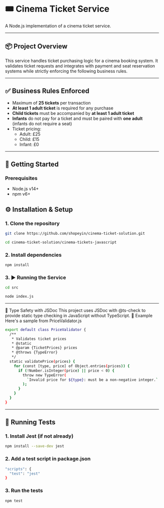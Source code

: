 # 🎟️ Cinema Ticket Service

A Node.js implementation of a cinema ticket service.

---

## 📦 Project Overview

This service handles ticket purchasing logic for a cinema booking system. It validates ticket requests and integrates with payment and seat reservation systems while strictly enforcing the following business rules.

---

## ✅ Business Rules Enforced

- Maximum of **25 tickets** per transaction
- **At least 1 adult ticket** is required for any purchase
- **Child tickets** must be accompanied by **at least 1 adult ticket**
- **Infants** do not pay for a ticket and  must be paired with **one adult** (infants do not require a seat)
- Ticket pricing:
  - Adult: £25
  - Child: £15
  - Infant: £0

---

## 🚀 Getting Started

### Prerequisites

- Node.js v14+
- npm v6+

## ⚙️ Installation & Setup

### 1. Clone the repository

```bash
git clone https://github.com/shopeyin/cinema-ticket-solution.git
```

```bash
cd cinema-ticket-solution/cinema-tickets-javascript
```

### 2. Install dependencies

```bash
npm install
```

### 3. ▶️ Running the Service

```bash
cd src
```

```bash
node index.js
```
---
🧠 Type Safety with JSDoc
This project uses JSDoc with @ts-check to provide static type checking in JavaScript without TypeScript.
📄 Example
Here's a sample from PriceValidator.js
```bash
export default class PriceValidator {
  /**
   * Validates ticket prices
   * @static
   * @param {TicketPrices} prices
   * @throws {TypeError}
   */
  static validatePrice(prices) {
    for (const [type, price] of Object.entries(prices)) {
      if (!Number.isInteger(price) || price < 0) {
        throw new TypeError(
          `Invalid price for ${type}: must be a non-negative integer.`
        );
      }
    }
  }
}

```
---

## 🧪 Running Tests

### 1. Install Jest (if not already)

```bash
npm install --save-dev jest
```

### 2. Add a test script in package.json

```bash
"scripts": {
  "test": "jest"
}
```

### 3. Run the tests

```bash
npm test
```
